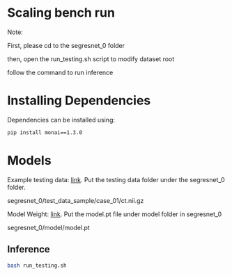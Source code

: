 # Scaling bench run

Note: 

First, please cd to the segresnet_0 folder

then, open the run_testing.sh script to modify dataset root

follow the command to run inference

# Installing Dependencies
Dependencies can be installed using:
``` bash
pip install monai==1.3.0
```

# Models

Example testing data: <a href="https://drive.google.com/file/d/168Nr1ULMoVXrTORVsq-BouuVUDmXRMll/view?usp=sharing"> link</a>. Put the testing data folder under the segresnet_0 folder. 

segresnet_0/test_data_sample/case_01/ct.nii.gz

Model Weight: <a href="https://www.dropbox.com/scl/fi/mpl2i5470z4ko5z91upyq/model.pt?rlkey=67k3w58bgnaxkq8o4uv6erkvn&st=nsbze1s6&dl=0"> link</a>. Put the model.pt file under model folder in segresnet_0

segresnet_0/model/model.pt


## Inference

``` bash
bash run_testing.sh
```
